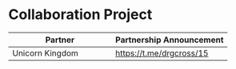 # Collaboration Project

<table data-header-hidden><thead><tr><th width="190">Partner</th><th>Partnership Announcement</th></tr></thead><tbody><tr><td>Unicorn Kingdom</td><td><a href="https://t.me/drgcross/15">https://t.me/drgcross/15</a></td></tr></tbody></table>

